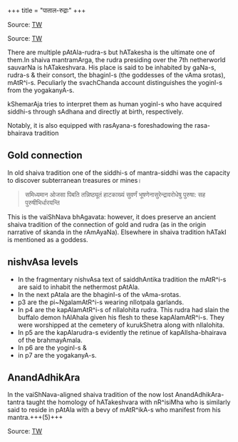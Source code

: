 +++
title = "पाताल-रुद्राः"
+++

Source: [TW](https://twitter.com/blog_supplement/status/1777928120282046668)

Source: [TW](https://twitter.com/blog_supplement/status/1777935070893891902)



There are multiple pAtAla-rudra-s but hATakesha is the ultimate one of them.In shaiva mantramArga, the rudra presiding over the 7th netherworld sauvarNa is hATakeshvara. His place is said to be inhabited by gaNa-s, rudra-s & their consort, the bhaginI-s (the goddesses of the vAma srotas), mAtR^i-s. Peculiarly the svachChanda account distinguishes the yoginI-s from the yogakanyA-s. 

kShemarAja tries to interpret them as human yoginI-s who have acquired siddhi-s through sAdhana and directly at birth, respectively. 

Notably, it is also equipped with rasAyana-s foreshadowing the rasa-bhairava tradition


## Gold connection
In old shaiva tradition one of the siddhi-s of mantra-siddhi was the capacity to discover subterranean treasures or mines।

> समिध्यमान ओजसा पिबति तन्निष्ठ्यूतं हाटकाख्यं सुवर्णं भूषणेनासुरेन्द्रावरोधेषु पुरुषा: सह पुरुषीभिर्धारयन्ति

This is the vaiShNava bhAgavata: however, it does preserve an ancient shaiva tradition of the connection of gold and rudra (as in the origin narrative of skanda in the rAmAyaNa). Elsewhere in shaiva tradition hATakI is mentioned as a goddess.


## nishvAsa levels
- In the fragmentary nishvAsa text of saiddhAntika tradition the mAtR^i-s  are said to inhabit the nethermost pAtAla. 
- In the next pAtala are the bhaginI-s of the vAma-srotas. 
- p3 are the pi~NgalamAtR^i-s wearing nIlotpala garlands. 
- In p4 are the kapAlamAtR^i-s of nIlalohita rudra. This rudra had slain the buffalo demon hAlAhala given his flesh to these kapAlamAtR^i-s. They were worshipped at the cemetery of kurukShetra along with nIlalohita. 
- In p5 are the kapAlarudra-s evidently the retinue of kapAlIsha-bhairava of the brahmayAmala. 
- In p6 are the yoginI-s & 
- in p7 are the yogakanyA-s. 

## AnandAdhikAra
In the vaiShNava-aligned shaiva tradition of the now lost AnandAdhikAra-tantra taught the homology of hATakeshvara with nR^isiMha who is similarly said to reside in pAtAla with a bevy of mAtR^ikA-s who manifest from his mantra.+++(5)+++

Source: [TW](https://manasataramgini.wordpress.com/2010/07/24/the-eka-panchashan-nrisimha-namani-according-to-the-kaula-tradition/)
